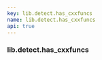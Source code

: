 ```yaml
---
key: lib.detect.has_cxxfuncs
name: lib.detect.has_cxxfuncs
api: true
---
```


### lib.detect.has_cxxfuncs
